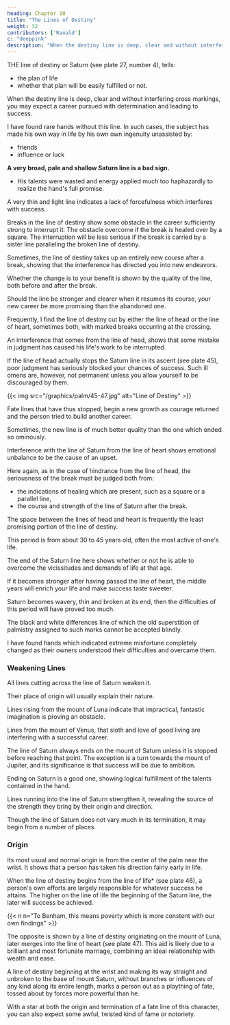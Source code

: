 ```yaml
---
heading: Chapter 10
title: "The Lines of Destiny"
weight: 32
contributors: ['Ranald']
c: "deeppink"
description: "When the destiny line is deep, clear and without interfering cross markings, you may expect a career pursued with determination and leading to success"
---
```



THE line of destiny or Saturn (see plate 27, number 4), tells:
- the plan of life
- whether that plan will be easily fulfilled or not.

When the destiny line is deep, clear and without interfering cross markings, you may expect a career pursued with determination and leading to success. 

I have found rare hands without this line. In such cases, the subject has made his own way in life by his own own ingenuity unassisted by:
- friends
- influence or luck

<!-- except as those aids brought into play through the man's . -->
<!-- The strength of a happy augury is much diminished
if
the Saturn -->

**A very broad, pale and shallow Saturn line is a bad sign.**
- His talents were wasted and energy applied much too haphazardly to realize the hand's full promise.

A very thin and light line indicates a lack of forcefulness which interferes with success.

Breaks in the line of destiny show some obstacle in the career sufficiently strong to interrupt it. The obstacle overcome if the break is healed over by a square. The interruption will be less serious if the break is carried by a sister line paralleling the broken line of destiny.

Sometimes, the line of destiny takes up an entirely new course after a break, showing that the interference has directed you into new endeavors.

Whether the change is to your benefit is shown by the quality of the line, both before and after the break. 

Should the line be stronger and clearer when it resumes its course, your new career be more promising than the abandoned one.

Frequently, I find the line of destiny cut by either the line of head or the line of heart, sometimes both, with marked breaks occurring at the crossing.

An interference that comes from the line of head, shows that some mistake in judgment has caused his life's work to be interrupted. 



If the line of head actually stops the Saturn line in its ascent (see plate 45), poor judgment has seriously blocked your chances of success. Such ill omens are, however, not permanent unless you allow yourself to be discouraged by them.

{{< img src="/graphics/palm/45-47.jpg" alt="Line of Destiny" >}}


Fate lines that have thus stopped, begin a new growth as courage returned and the person tried to build another career. 

Sometimes, the new line is of much better quality than the one which ended so ominously.

Interference with the line of Saturn from the line of heart shows emotional unbalance to be the cause of an upset. 

Here again, as in the case of hindrance from the line of head, the seriousness of the break must be judged both from:
- the indications of healing which are present, such as a square or a parallel line,
- the course and strength of the line of Saturn after the break.

The space between the lines of head and heart is frequently the least promising portion of the line of destiny. 

This period is from about 30 to 45 years old, often the most active of one's life. 

The end of the Saturn line here shows whether or not he is able to overcome the vicissitudes and demands of life at that age.

If it becomes stronger after having passed the line of heart, the middle years will enrich your life and make success taste sweeter. 

<!-- If the
line.
If
it
its
 -->

Saturn becomes wavery, thin and broken at its end, then the difficulties of this period will have proved too much. 

The black and white differences line of which the old superstition of palmistry assigned to such marks cannot be accepted blindly.

I have found hands which indicated extreme misfortune completely changed as their owners understood their difficulties and overcame them.


### Weakening Lines

All lines cutting across the line of Saturn weaken it.

Their place of origin will usually explain their nature. 

Lines rising from the mount of Luna indicate that impractical, fantastic imagination is proving an obstacle. 

Lines from the mount of Venus, that sloth and love of good living are interfering with a successful career.

The line of Saturn always ends on the mount of Saturn unless it is stopped before reaching that point. The exception is a turn towards the mount of Jupiter, and its significance is that success will be due to ambition.

Ending on Saturn is a good one, showing logical fulfillment of the talents contained in the hand.

Lines running into the line of Saturn strengthen it, revealing the source of the strength they bring by their origin and direction.

Though the line of Saturn does not vary much in its termination, it may begin from a number of places. 


### Origin 

Its most usual and normal origin is from the center of the palm near the wrist.  It shows that a person has taken his direction fairly early in life. 

When the line of destiny begins from the line of life* (see plate 46), a person's own efforts are largely responsible for  whatever success he attains. The higher on the line of life the beginning of the Saturn line, the later will success be achieved.

{{< n n="To Benham, this means poverty which is more constent with our own findings" >}}


The opposite is shown by a line of destiny originating on the mount of Luna, later merges into the line of heart (see plate 47). This aid is likely due to a brilliant and most fortunate marriage, combining an ideal relationship with wealth and ease.

<!-- This shows the aid and influence of
and family connections. If the line of destiny, be-

mount
on
the
ginning -->


A line of destiny beginning at the wrist and making its way straight and unbroken to the base of mount Saturn, without branches or influences of any kind along its entire length, marks a person out as a plaything of fate, tossed about by forces more powerful than he.

With a star at both the origin and termination of a fate line of this character, you can also expect some awful, twisted kind of fame or notoriety.

